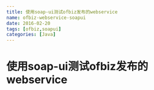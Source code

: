 ```yaml
---
title: 使用soap-ui测试ofbiz发布的webservice
name: ofbiz-webservice-soapui
date: 2016-02-20
tags: [ofbiz,soapui]
categories: [Java]
---
```


# 使用soap-ui测试ofbiz发布的webservice
